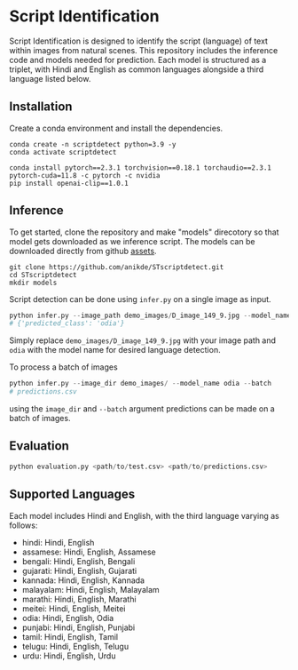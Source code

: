 # Script Identification
Script Identification is designed to identify the script (language) of text within images from natural scenes. This repository includes the inference code and models needed for prediction. Each model is structured as a triplet, with Hindi and English as common languages alongside a third language listed below. 

## Installation
Create a conda environment and install the dependencies.
```
conda create -n scriptdetect python=3.9 -y
conda activate scriptdetect

conda install pytorch==2.3.1 torchvision==0.18.1 torchaudio==2.3.1 pytorch-cuda=11.8 -c pytorch -c nvidia
pip install openai-clip==1.0.1
```

## Inference
To get started, clone the repository and make "models" direcotory so that model gets downloaded as we inference script. The models can be downloaded directly from github [assets](https://github.com/anikde/STscriptdetect/releases/tag/V1).
```
git clone https://github.com/anikde/STscriptdetect.git
cd STscriptdetect
mkdir models
```

Script detection can be done using ```infer.py``` on a single image as input.

```python
python infer.py --image_path demo_images/D_image_149_9.jpg --model_name odia
# {'predicted_class': 'odia'}
```
Simply replace ```demo_images/D_image_149_9.jpg``` with your image path and ```odia``` with the model name for desired language detection.

To process a batch of images
```python
python infer.py --image_dir demo_images/ --model_name odia --batch
# predictions.csv
```
using the ```image_dir``` and ```--batch``` argument predictions can be made on a batch of images.


## Evaluation

```python
python evaluation.py <path/to/test.csv> <path/to/predictions.csv>
``` 

## Supported Languages
Each model includes Hindi and English, with the third language varying as follows:

- hindi: Hindi, English
- assamese: Hindi, English, Assamese
- bengali: Hindi, English, Bengali
- gujarati: Hindi, English, Gujarati
- kannada: Hindi, English, Kannada
- malayalam: Hindi, English, Malayalam
- marathi: Hindi, English, Marathi
- meitei: Hindi, English, Meitei
- odia: Hindi, English, Odia
- punjabi: Hindi, English, Punjabi
- tamil: Hindi, English, Tamil
- telugu: Hindi, English, Telugu
- urdu: Hindi, English, Urdu
